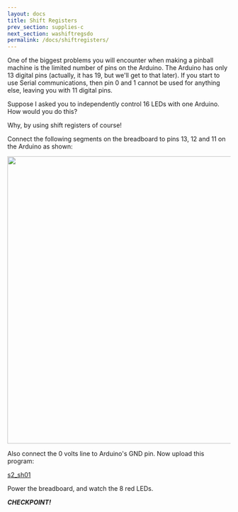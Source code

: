 ```yaml
---
layout: docs
title: Shift Registers
prev_section: supplies-c
next_section: washiftregsdo 
permalink: /docs/shiftregisters/
---
```


One of the biggest problems you will encounter when making a pinball
machine is the limited number of pins on the Arduino. The Arduino has
only 13 digital pins (actually, it has 19, but we'll get to that
later). If you start to use Serial communications, then pin 0 and 1
cannot be used for anything else, leaving you with 11 digital pins.

Suppose I asked you to independently control 16 LEDs with one
Arduino. How would you do this?

Why, by using shift registers of course!

Connect the following segments on the breadboard to pins 13, 12 and 11
on the Arduino as shown:

<img src="{{ site.baseurl }}/img/c-shiftreg-highlights-close.png" style="width: 650px"/>

Also connect the 0 volts line to Arduino's GND pin.
Now upload this program:

<a href="{{ site.baseurl }}/sketches/s2_sh01.txt">s2_sh01</a>

Power the breadboard, and watch the 8 red LEDs.

**_CHECKPOINT!_**


